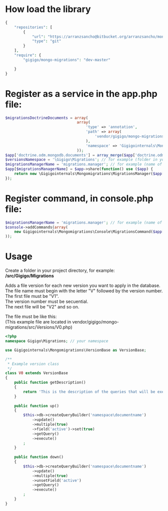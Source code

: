 # How load the library
```php
{
    "repositories": [
        {
            "url": "https://arranzsancho@bitbucket.org/arranzsancho/mongo-migrations.git",
            "type": "git"
        }
    ],
    "require": {
        "gigigo/mongo-migrations": "dev-master"

    }
}
```

# Register as a service in the app.php file:
```php
$migrationsDoctrineDocuments = array(
                                array(
                                    'type' => 'annotation',
                                    'path' => array(
                                        'vendor/gigigo/mongo-migrations/src/Model',
                                    ),
                                    'namespace' => 'Gigigointernals\Mongomigrations\src\Model',
                                ));
$app['doctrine.odm.mongodb.documents'] = array_merge($app['doctrine.odm.mongodb.documents'], $migrationsDoctrineDocuments);
$versionsNamespace = '\Gigigo\Migrations'; // for example (folder in your project directory)
$migrationsManagerName = 'migrations.manager'; // for example (name of the service)
$app[$migrationsManagerName] = $app->share(function() use ($app) {
    return new \Gigigointernals\Mongomigrations\MigrationsManager($app['doctrine.odm.mongodb.dm'], $versionsNamespace);
});
```

# Register command, in console.php file:
```php
$migrationsManagerName = 'migrations.manager'; // for example (name of the service)
$console->addCommands(array(
    new Gigigointernals\Mongomigrations\Console\MigrationsCommand($app[$migrationsManagerName])
));
```

# Usage

Create a folder in your project directory, for example: **/src/Gigigo/Migrations**

Adds a file version for each new version you want to apply in the database.<br>
The file name must begin with the letter "V" followed by the version number.<br>
The first file must be "V1".<br>
The version number must be secuential.<br>
The next file will be "V2" and so on.

The file must be like this:<br>
(This example file are located in vendor/gigigo/mongo-migrations/src/Versions/V0.php)

```php
<?php
namespace Gigigo\Migrations; // your namespace

use Gigigointernals\Mongomigrations\VersionBase as VersionBase;

/**
 * Example version class
 */
class V0 extends VersionBase
{
    public function getDescription()
    {
        return 'This is the description of the queries that will be executed in the method up()';
    }
    
    public function up()
    {
        $this->db->createQueryBuilder('namespace\documentname')
            ->update()
            ->multiple(true)
            ->field('active')->set(true)
            ->getQuery()
            ->execute()
        ;
    }
    
    public function down()
    {
        $this->db->createQueryBuilder('namespace\documentname')
            ->update()
            ->multiple(true)
            ->unsetField('active')
            ->getQuery()
            ->execute()
        ;
    }
}
```

